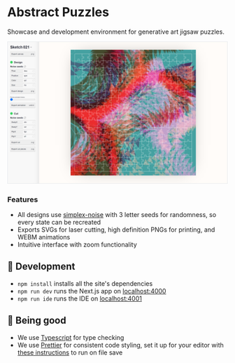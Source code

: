 # Abstract Puzzles

Showcase and development environment for generative art jigsaw puzzles.

![Screenshot of interface](/screenshot.png?raw=true)

### Features

- All designs use [simplex-noise](https://www.npmjs.com/package/simplex-noise) with 3 letter seeds for randomness, so every state can be recreated
- Exports SVGs for laser cutting, high definition PNGs for printing, and WEBM animations
- Intuitive interface with zoom functionality

## :raised_hands: Development

- `npm install` installs all the site's dependencies
- `npm run dev` runs the Next.js app on [localhost:4000](http://localhost:4000)
- `npm run ide` runs the IDE on [localhost:4001](http://localhost:4001)

## :construction_worker: Being good

- We use [Typescript](https://www.typescriptlang.org/) for type checking
- We use [Prettier](https://prettier.io/) for consistent code styling, set it up for your editor with [these instructions](https://prettier.io/docs/en/editors.html) to run on file save
